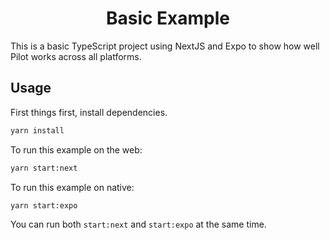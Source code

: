 <h1 align="center">Basic Example</h1>

This is a basic TypeScript project using NextJS and Expo to show how well Pilot works across all platforms.

## Usage

First things first, install dependencies.

```bash
yarn install
```

To run this example on the web:

```bash
yarn start:next
```

To run this example on native:

```bash
yarn start:expo
```

You can run both `start:next` and `start:expo` at the same time.
